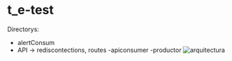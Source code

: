 # t_e-test

Directorys:
- alertConsum
- API -> rediscontections, routes
-apiconsumer
-productor
![arquitectura](https://user-images.githubusercontent.com/106042025/212732367-a2a1995d-219a-4c59-8b1c-5421a2ac5a73.jpg)
